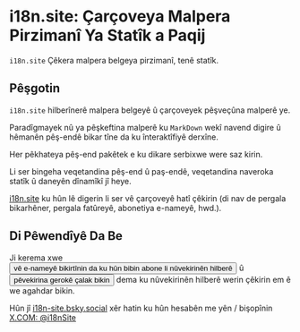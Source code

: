 # i18n.site: Çarçoveya Malpera Pirzimanî Ya Statîk a Paqij

`i18n.site` Çêkera malpera belgeya pirzimanî, tenê statîk.

## Pêşgotin

`i18n.site` hilberînerê malpera belgeyê û çarçoveyek pêşveçûna malperê ye.

Paradîgmayek nû ya pêşkeftina malperê ku `MarkDown` wekî navend digire û hêmanên pêş-endê bikar tîne da ku înteraktîfiyê derxîne.

Her pêkhateya pêş-end pakêtek e ku dikare serbixwe were saz kirin.

Li ser bingeha veqetandina pêş-end û paş-endê, veqetandina naveroka statîk û daneyên dînamîkî jî heye.

[i18n.site](/) ku hûn lê digerin li ser vê çarçoveyê hatî çêkirin (di nav de pergala bikarhêner, pergala fatûreyê, abonetiya e-nameyê, hwd.).

## Di Pêwendîyê Da Be

Ji kerema xwe <button onclick="mailsub()">vê e-nameyê bikirtînin da ku hûn bibin abone li nûvekirinên hilberê</button> û <button onclick="webpush()">pêvekirina gerokê çalak bikin</button> dema ku nûvekirinên hilberê werin çêkirin em ê we agahdar bikin.

Hûn jî [i18n-site.bsky.social](https://bsky.app/profile/i18n-site.bsky.social) xêr hatin ku hûn hesabên me yên / bişopînin [X.COM: @i18nSite](https://x.com/i18nSite)